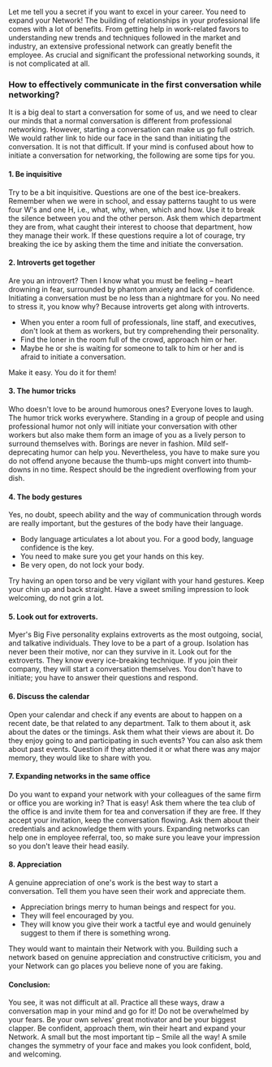 Let me tell you a secret if you want to excel in your career. You need to expand your Network!
The building of relationships in your professional life comes with a lot of benefits. From getting help in work-related favors to understanding new trends and techniques followed in the market and industry, an extensive professional network can greatly benefit the employee. As crucial and significant the professional networking sounds, it is not complicated at all.

### How to effectively communicate in the first conversation while networking?

It is a big deal to start a conversation for some of us, and we need to clear our minds that a normal conversation is different from professional networking. However, starting a conversation can make us go full ostrich. We would rather link to hide our face in the sand than initiating the conversation. It is not that difficult. If your mind is confused about how to initiate a conversation for networking, the following are some tips for you.

#### 1. Be inquisitive

Try to be a bit inquisitive. Questions are one of the best ice-breakers. Remember when we were in school, and essay patterns taught to us were four W's and one H, i.e., what, why, when, which and how. Use it to break the silence between you and the other person. Ask them which department they are from, what caught their interest to choose that department, how they manage their work. If these questions require a lot of courage, try breaking the ice by asking them the time and initiate the conversation.

#### 2. Introverts get together

Are you an introvert? Then I know what you must be feeling – heart drowning in fear, surrounded by phantom anxiety and lack of confidence. Initiating a conversation must be no less than a nightmare for you. No need to stress it, you know why? Because introverts get along with introverts.

- When you enter a room full of professionals, line staff, and executives, don't look at them as workers, but try comprehending their personality.
- Find the loner in the room full of the crowd, approach him or her.
- Maybe he or she is waiting for someone to talk to him or her and is afraid to initiate a conversation.

Make it easy. You do it for them!

#### 3. The humor tricks

Who doesn't love to be around humorous ones? Everyone loves to laugh. The humor trick works everywhere. Standing in a group of people and using professional humor not only will initiate your conversation with other workers but also make them form an image of you as a lively person to surround themselves with. Borings are never in fashion. Mild self-deprecating humor can help you. Nevertheless, you have to make sure you do not offend anyone because the thumb-ups might convert into thumb-downs in no time. Respect should be the ingredient overflowing from your dish.

#### 4. The body gestures

Yes, no doubt, speech ability and the way of communication through words are really important, but the gestures of the body have their language.

- Body language articulates a lot about you. For a good body, language confidence is the key.
- You need to make sure you get your hands on this key.
- Be very open, do not lock your body.

Try having an open torso and be very vigilant with your hand gestures. Keep your chin up and back straight. Have a sweet smiling impression to look welcoming, do not grin a lot.

#### 5. Look out for extroverts.

Myer's Big Five personality explains extroverts as the most outgoing, social, and talkative individuals. They love to be a part of a group. Isolation has never been their motive, nor can they survive in it. Look out for the extroverts. They know every ice-breaking technique. If you join their company, they will start a conversation themselves. You don't have to initiate; you have to answer their questions and respond.

#### 6. Discuss the calendar

Open your calendar and check if any events are about to happen on a recent date, be that related to any department. Talk to them about it, ask about the dates or the timings. Ask them what their views are about it. Do they enjoy going to and participating in such events? You can also ask them about past events. Question if they attended it or what there was any major memory, they would like to share with you.

#### 7. Expanding networks in the same office

Do you want to expand your network with your colleagues of the same firm or office you are working in? That is easy! Ask them where the tea club of the office is and invite them for tea and conversation if they are free. If they accept your invitation, keep the conversation flowing. Ask them about their credentials and acknowledge them with yours. Expanding networks can help one in employee referral, too, so make sure you leave your impression so you don't leave their head easily.

#### 8. Appreciation

A genuine appreciation of one's work is the best way to start a conversation. Tell them you have seen their work and appreciate them.

- Appreciation brings merry to human beings and respect for you.
- They will feel encouraged by you.
- They will know you give their work a tactful eye and would genuinely suggest to them if there is something wrong.

They would want to maintain their Network with you. Building such a network based on genuine appreciation and constructive criticism, you and your Network can go places you believe none of you are faking.

#### Conclusion:

You see, it was not difficult at all. Practice all these ways, draw a conversation map in your mind and go for it! Do not be overwhelmed by your fears. Be your own selves' great motivator and be your biggest clapper. Be confident, approach them, win their heart and expand your Network.
A small but the most important tip – Smile all the way! A smile changes the symmetry of your face and makes you look confident, bold, and welcoming.
